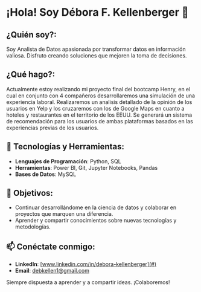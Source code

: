 # ¡Hola! Soy Débora F. Kellenberger 👋

## ¿Quién soy?:
Soy Analista de Datos apasionada por transformar datos en información valiosa. Disfruto creando soluciones que mejoren la toma de decisiones.

## ¿Qué hago?:
Actualmente estoy realizando mi proyecto final del bootcamp Henry, en el cual en conjunto con 4 compañeros desarrollaremos una simulación de una experiencia laboral. Realizaremos un analisis detallado de la opinión de los usuarios en Yelp y los cruzaremos con los de Google Maps en cuanto a hoteles y restaurantes en el territorio de los EEUU. Se generará un sistema de recomendación para los usuarios de ambas plataformas basados en las experiencias previas de los usuarios.

## 🔧 Tecnologías y Herramientas:
- **Lenguajes de Programación**: Python, SQL
- **Herramientas**: Power BI, Git, Jupyter Notebooks, Pandas
- **Bases de Datos**: MySQL

## 🚀 Objetivos:
- Continuar desarrollándome en la ciencia de datos y colaborar en proyectos que marquen una diferencia.
- Aprender y compartir conocimientos sobre nuevas tecnologías y metodologías.

## 📫 Conéctate conmigo:
- **LinkedIn**: [www.linkedin.com/in/debora-kellenberger](#)
- **Email**: debkellen1@gmail.com

Siempre dispuesta a aprender y a compartir ideas. ¡Colaboremos!


